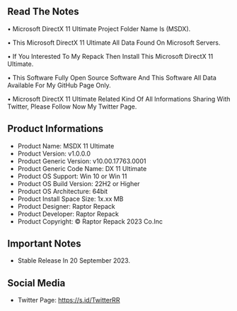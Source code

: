 Read The Notes
--------------

• Microsoft DirectX 11 Ultimate Project Folder Name Is (MSDX).

• This Microsoft DirectX 11 Ultimate All Data Found On Microsoft Servers.

• If You Interested To My Repack Then Install This Microsoft DirectX 11 Ultimate.

• This Software Fully Open Source Software And This Software All Data Available For My GitHub Page Only.

• Microsoft DirectX 11 Ultimate Related Kind Of All Informations Sharing With Twitter, Please Follow Now My Twitter Page.

Product Informations
--------------------
- Product Name: MSDX 11 Ultimate 
- Product Version: v1.0.0.0
- Product Generic Version: v10.00.17763.0001
- Product Generic Code Name: DX 11 Ultimate
- Product OS Support: Win 10 or Win 11
- Product OS Build Version: 22H2 or Higher
- Product OS Architecture: 64bit
- Product Install Space Size: 1x.xx MB
- Product Designer: Raptor Repack
- Product Developer: Raptor Repack
- Product Copyright: © Raptor Repack 2023 Co.Inc

Important Notes
---------------
- Stable Release In 20 September 2023.

Social Media
------------
- Twitter Page: https://s.id/TwitterRR
